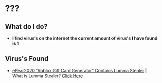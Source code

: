 # ???

## What do I do?

* **I find virus's on the internet the current amount of virus's I have found is 1**

  
## Virus's Found

- [ePear2020 "Roblox Gift Card Generator" Contains Lumma Stealer](https://github.com/ePearl2020/Roblox-Gift-Code-Generator) | What is Lumma Stealer? [Click Here](https://any.run/malware-trends/lumma)
<!---
questionMrk/questionMrk is a ✨ special ✨ repository because its `README.md` (this file) appears on your GitHub profile.
You can click the Preview link to take a look at your changes.
--->

